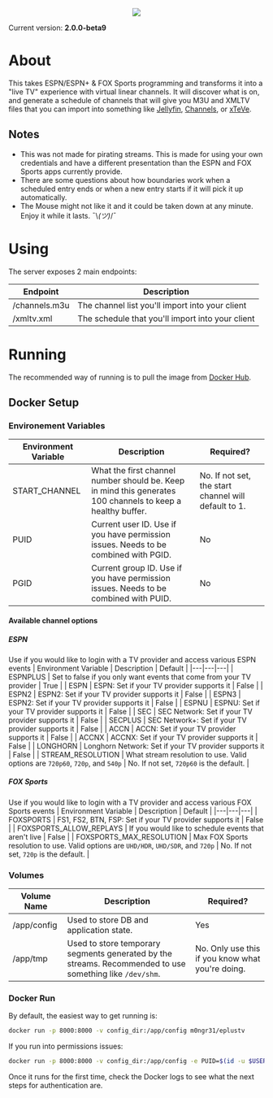 <p align="center">
  <img src="https://i.imgur.com/FIGZdR3.png">
</p>

Current version: **2.0.0-beta9**

# About
This takes ESPN/ESPN+ & FOX Sports programming and transforms it into a "live TV" experience with virtual linear channels. It will discover what is on, and generate a schedule of channels that will give you M3U and XMLTV files that you can import into something like [Jellyfin](https://jellyfin.org), [Channels](https://getchannels.com), or [xTeVe](https://github.com/xteve-project/xTeVe).

## Notes
* This was not made for pirating streams. This is made for using your own credentials and have a different presentation than the ESPN and FOX Sports apps currently provide.
* There are some questions about how boundaries work when a scheduled entry ends or when a new entry starts if it will pick it up automatically.
* The Mouse might not like it and it could be taken down at any minute. Enjoy it while it lasts. ¯\\_(ツ)_/¯

# Using
The server exposes 2 main endpoints:

| Endpoint | Description |
|---|---|
| /channels.m3u | The channel list you'll import into your client |
| /xmltv.xml | The schedule that you'll import into your client |

# Running
The recommended way of running is to pull the image from [Docker Hub](https://hub.docker.com/r/m0ngr31/eplustv).

## Docker Setup

### Environement Variables
| Environment Variable | Description | Required? |
|---|---|---|
| START_CHANNEL | What the first channel number should be. Keep in mind this generates 100 channels to keep a healthy buffer. | No. If not set, the start channel will default to 1. |
| PUID | Current user ID. Use if you have permission issues. Needs to be combined with PGID. | No |
| PGID | Current group ID. Use if you have permission issues. Needs to be combined with PUID. | No |

#### Available channel options

##### ESPN
Use if you would like to login with a TV provider and access various ESPN events
| Environment Variable | Description | Default |
|---|---|---|
| ESPNPLUS | Set to false if you only want events that come from your TV provider | True |
| ESPN | ESPN: Set if your TV provider supports it | False |
| ESPN2 | ESPN2: Set if your TV provider supports it | False |
| ESPN3 | ESPN2: Set if your TV provider supports it | False |
| ESPNU | ESPNU: Set if your TV provider supports it | False |
| SEC | SEC Network: Set if your TV provider supports it | False |
| SECPLUS | SEC Network+: Set if your TV provider supports it | False |
| ACCN | ACCN: Set if your TV provider supports it | False |
| ACCNX | ACCNX: Set if your TV provider supports it | False |
| LONGHORN | Longhorn Network: Set if your TV provider supports it | False |
| STREAM_RESOLUTION | What stream resolution to use. Valid options are `720p60`, `720p`, and `540p` | No. If not set, `720p60` is the default. |

##### FOX Sports
Use if you would like to login with a TV provider and access various FOX Sports events
| Environment Variable | Description | Default |
|---|---|---|
| FOXSPORTS | FS1, FS2, BTN, FSP: Set if your TV provider supports it | False |
| FOXSPORTS_ALLOW_REPLAYS | If you would like to schedule events that aren't live | False |
| FOXSPORTS_MAX_RESOLUTION | Max FOX Sports resolution to use. Valid options are `UHD/HDR`, `UHD/SDR`, and `720p` | No. If not set, `720p` is the default. |

### Volumes
| Volume Name | Description | Required? |
|---|---|---|
| /app/config | Used to store DB and application state. | Yes |
| /app/tmp | Used to store temporary segments generated by the streams. Recommended to use something like `/dev/shm`. | No. Only use this if you know what you're doing. |


### Docker Run
By default, the easiest way to get running is:

```bash
docker run -p 8000:8000 -v config_dir:/app/config m0ngr31/eplustv
```

If you run into permissions issues:

```bash
docker run -p 8000:8000 -v config_dir:/app/config -e PUID=$(id -u $USER) -e PGID=$(id -g $USER) m0ngr31/eplustv
```

Once it runs for the first time, check the Docker logs to see what the next steps for authentication are.
